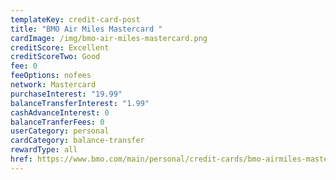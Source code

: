 ```yaml
---
templateKey: credit-card-post
title: "BMO Air Miles Mastercard "
cardImage: /img/bmo-air-miles-mastercard.png
creditScore: Excellent
creditScoreTwo: Good
fee: 0
feeOptions: nofees
network: Mastercard
purchaseInterest: "19.99"
balanceTransferInterest: "1.99"
cashAdvanceInterest: 0
balanceTranferFees: 0
userCategory: personal
cardCategory: balance-transfer
rewardType: all
href: https://www.bmo.com/main/personal/credit-cards/bmo-airmiles-mastercard/
---
```

